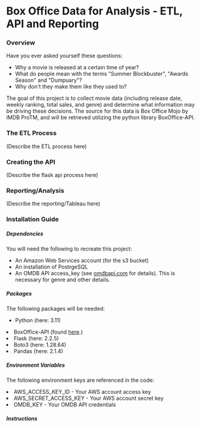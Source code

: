 # Box Office Data for Analysis - ETL, API and Reporting

<h3>Overview</h3>

<p>Have you ever asked yourself these questions:</p>
<ul>
 <li>Why a movie is released at a certain time of year?</li>
 <li>What do people mean with the terms "Summer Blockbuster", "Awards Season" and "Dumpuary"?</li>
 <li>Why don't they make them like they used to?</li>
</ul>
<p>The goal of this project is to collect movie data (including release date, weekly ranking, total sales, and genre) and determine what information may be driving these decisions. The source for this data is Box Office Mojo by IMDB ProTM, and will be retrieved utilizing the python library BoxOffice-API.</p>

<h3>The ETL Process</h3>
<p>(Describe the ETL process here)</p>

<h3>Creating the API</h3>
<p>(Describe the flask api process here)</p>

<h3>Reporting/Analysis</h3>
<p>(Describe the reporting/Tableau here)</p>


<h3>Installation Guide</h3>
<h5>Dependencies</h5>
<p>You will need the following to recreate this project:</p>
<ul>
<li>An Amazon Web Services account (for the s3 bucket)</li>
<li>An installation of PostrgeSQL</li>
<li>An OMDB API access_key (see <a href="https://www.omdbapi.com/apikey.aspx">omdbapi.com</a> for details). This is necessary for genre and other details.</li>
</ul>

<h5>Packages</h5>
<p>The following packages will be needed:</p>
<ul>
<li>Python (here: 3.11)</ul>
<li>BoxOffice-API (found <a href="https://pypi.org/project/boxoffice-api/">here</a>.)</li>
<li>Flask (here: 2.2.5)</li>
<li>Boto3 (here: 1.28.64)</li>
<li>Pandas (here: 2.1.4)</li>
</ul>

<h5>Environment Variables</h5>
<p>The following environment keys are referenced in the code:</p>
</ul>
<li>AWS_ACCESS_KEY_ID - Your AWS account access key</li>
<li>AWS_SECRET_ACCESS_KEY - Your AWS account secret key</li>
<li>OMDB_KEY -  Your OMDB API credentials 
</ul>

<h5>Instructions</h5>






